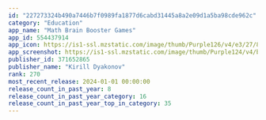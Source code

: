 ```yaml
---
id: "227273324b490a7446b7f0989fa1877d6cabd31445a8a2e09d1a5ba98cde962c"
category: "Education"
app_name: "Math Brain Booster Games"
app_id: 554437914
app_icon: https://is1-ssl.mzstatic.com/image/thumb/Purple126/v4/e3/27/83/e32783bc-407e-8c4a-1d89-837b7ace0164/AppIcon-0-0-1x_U007emarketing-0-7-0-85-220.png/1024x1024bb.png
app_screenshot: https://is1-ssl.mzstatic.com/image/thumb/Purple124/v4/bc/fe/d1/bcfed146-18fc-dc08-eb10-7a8df7b97ed4/pr_source.jpg/1242x2688bb.png
publisher_id: 371652865
publisher_name: "Kirill Dyakonov"
rank: 270
most_recent_release: 2024-01-01 00:00:00
release_count_in_past_year: 8
release_count_in_past_year_category: 16
release_count_in_past_year_top_in_category: 35
---
```

